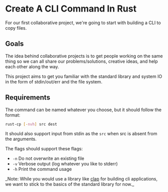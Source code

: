 # Create A CLI Command In Rust

For our first collaborative project, we're going to start with building a CLI to
copy files.

## Goals

The idea behind collaborative projects is to get people working on the same
thing so we can all share our problems/solutions, creative ideas, and help each
other along the way.

This project aims to get you familiar with the standard library and system IO in
the form of stdin/out/err and the file system.

## Requirements

The command can be named whatever you choose, but it should follow the format:

```sh
rust-cp [-nvh] src dest
```

It should also support input from stdin as the `src` when src is absent from the
arguments.

The flags should support these flags:

- `-n` Do not overwrite an existing file
- `-v` Verbose output (log whatever you like to stderr)
- `-h` Print the command usage

\_Note: While you would use a library like [clap](https://crates.io/crates/clap)
for building cli applications, we want to stick to the basics of the standard
library for now.\_
